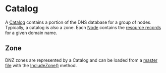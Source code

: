 ﻿# Catalog

A [Catalog](xref:Makaretu.Dns.Resolving.Catalog) contains a portion 
of the DNS database for a group of nodes.  Typically, a catalog is also a zone. 
Each [Node](xref:Makaretu.Dns.Resolving.Node) contains the 
[resource records](rr.md) for a given domain name. 

## Zone

DNZ zones are represented by a Catalog and can be loaded from a [master file](presentation.md) 
with the [IncludeZone()](xref:Makaretu.Dns.Resolving.Catalog.IncludeZone*) method.